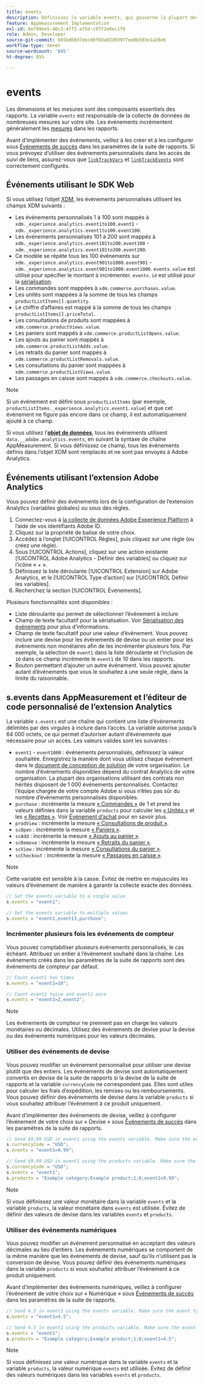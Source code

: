 ```yaml
---
title: events
description: Définissez la variable events, qui gouverne la plupart des mesures de votre site.
feature: Appmeasurement Implementation
exl-id: 6ef99ee5-40c3-4ff2-a75d-c97f2e8ec1f8
role: Admin, Developer
source-git-commit: 665bd68d7ebc08f0da02d93977ee0b583e1a28e6
workflow-type: tm+mt
source-wordcount: '845'
ht-degree: 85%

---
```


# events

Les dimensions et les mesures sont des composants essentiels des rapports. La variable `events` est responsable de la collecte de données de nombreuses mesures sur votre site. Les événements incrémentent généralement les [mesures](/help/components/metrics/overview.md) dans les rapports.

Avant d’implémenter des événements, veillez à les créer et à les configurer sous [Événements de succès](/help/admin/admin/c-manage-report-suites/c-edit-report-suites/conversion-var-admin/c-success-events/success-event.md) dans les paramètres de la suite de rapports. Si vous prévoyez d’utiliser des événements personnalisés dans les accès de suivi de liens, assurez-vous que [`linkTrackVars`](../../config-vars/linktrackvars.md) et [`linkTrackEvents`](../../config-vars/linktrackevents.md) sont correctement configurés.

## Événements utilisant le SDK Web

Si vous utilisez l’objet [XDM](/help/implement/aep-edge/xdm-var-mapping.md), les événements personnalisés utilisent les champs XDM suivants :

* Les événements personnalisés 1 à 100 sont mappés à `xdm._experience.analytics.event1to100.event1` - `xdm._experience.analytics.event1to100.event100`.
* Les événements personnalisés 101 à 200 sont mappés à `xdm._experience.analytics.event101to200.event100` - `xdm._experience.analytics.event101to200.event200`.
* Ce modèle se répète tous les 100 événements sur `xdm._experience.analytics.event901to1000.event901` - `xdm._experience.analytics.event901to1000.event1000`. `eventx.value` est utilisé pour spécifier le montant à incrémenter. `eventx.id` est utilisé pour la [sérialisation](event-serialization.md).
* Les commandes sont mappées à `xdm.commerce.purchases.value`.
* Les unités sont mappées à la somme de tous les champs `productListItems[].quantity`.
* Le chiffre d’affaires est mappé à la somme de tous les champs `productListItems[].priceTotal`.
* Les consultations de produits sont mappées à `xdm.commerce.productViews.value`.
* Les paniers sont mappés à `xdm.commerce.productListOpens.value`.
* Les ajouts au panier sont mappés à `xdm.commerce.productListAdds.value`.
* Les retraits du panier sont mappés à `xdm.commerce.productListRemovals.value`.
* Les consultations du panier sont mappées à `xdm.commerce.productListViews.value`.
* Les passages en caisse sont mappés à `xdm.commerce.checkouts.value`.

>[!NOTE]
>
>Si un événement est défini sous `productListItems` (par exemple, `productListItems._experience.analytics.event1.value`) et que cet événement ne figure pas encore dans ce champ, il est automatiquement ajouté à ce champ.

Si vous utilisez l’[**objet de données**](/help/implement/aep-edge/data-var-mapping.md), tous les événements utilisent `data.__adobe.analytics.events`, en suivant la syntaxe de chaîne AppMeasurement. Si vous définissez ce champ, tous les événements définis dans l’objet XDM sont remplacés et ne sont pas envoyés à Adobe Analytics.

## Événements utilisant l’extension Adobe Analytics

Vous pouvez définir des événements lors de la configuration de l’extension Analytics (variables globales) ou sous des règles.

1. Connectez-vous à [la collecte de données Adobe Experience Platform](https://experience.adobe.com/data-collection) à l’aide de vos identifiants Adobe ID.
2. Cliquez sur la propriété de balise de votre choix.
3. Accédez à l’onglet [!UICONTROL Règles], puis cliquez sur une règle (ou créez une règle).
4. Sous [!UICONTROL Actions], cliquez sur une action existante [!UICONTROL Adobe Analytics - Définir des variables] ou cliquez sur l’icône « + ».
5. Définissez la liste déroulante [!UICONTROL Extension] sur Adobe Analytics, et le [!UICONTROL Type d’action] sur [!UICONTROL Définir les variables].
6. Recherchez la section [!UICONTROL Événements].

Plusieurs fonctionnalités sont disponibles :

* Liste déroulante qui permet de sélectionner l’événement à inclure
* Champ de texte facultatif pour la sérialisation. Voir [Sérialisation des événements](event-serialization.md) pour plus d’informations.
* Champ de texte facultatif pour une valeur d’événement. Vous pouvez inclure une devise pour les événements de devise ou un entier pour les événements non monétaires afin de les incrémenter plusieurs fois. Par exemple, la sélection de `event1` dans la liste déroulante et l’inclusion de `10` dans ce champ incrémente le `event1` de 10 dans les rapports.
* Bouton permettant d’ajouter un autre événement. Vous pouvez ajouter autant d’événements que vous le souhaitez à une seule règle, dans la limite du raisonnable.

## s.events dans AppMeasurement et l’éditeur de code personnalisé de l’extension Analytics

La variable `s.events` est une chaîne qui contient une liste d’événements délimités par des virgules à inclure dans l’accès. La variable autorise jusqu’à 64 000 octets, ce qui permet d’autoriser autant d’événements que nécessaire pour un accès. Les valeurs valides sont les suivantes :

* `event1` - `event1000` : événements personnalisés, définissez la valeur souhaitée. Enregistrez la manière dont vous utilisez chaque événement dans le [document de conception de solution](../../../prepare/solution-design.md) de votre organisation. Le nombre d’événements disponibles dépend du contrat Analytics de votre organisation. La plupart des organisations utilisant des contrats non hérités disposent de 1 000 événements personnalisés. Contactez l’équipe chargée de votre compte Adobe si vous n’êtes pas sûr du nombre d’événements personnalisés disponibles.
* `purchase` : incrémente la mesure [« Commandes »](/help/components/metrics/orders.md) de 1 et prend les valeurs définies dans la variable `products` pour calculer les [« Unités »](/help/components/metrics/units.md) et les [« Recettes »](/help/components/metrics/revenue.md). Voir [Événement d’achat](event-purchase.md) pour en savoir plus.
* `prodView` : incrémente la mesure [« Consultations de produit »](/help/components/metrics/product-views.md).
* `scOpen` : incrémente la mesure [« Paniers »](/help/components/metrics/carts.md).
* `scAdd` : incrémente la mesure [« Ajouts au panier »](/help/components/metrics/cart-additions.md).
* `scRemove` : incrémente la mesure [« Retraits du panier »](/help/components/metrics/cart-removals.md).
* `scView` : incrémente la mesure [« Consultations du panier »](/help/components/metrics/cart-views.md).
* `scCheckout` : incrémente la mesure [« Passages en caisse »](/help/components/metrics/checkouts.md).

>[!NOTE]
>
>Cette variable est sensible à la casse. Évitez de mettre en majuscules les valeurs d’événement de manière à garantir la collecte exacte des données.

```js
// Set the events variable to a single value
s.events = "event1";

// Set the events variable to multiple values
s.events = "event1,event13,purchase";
```

### Incrémenter plusieurs fois les événements de compteur

Vous pouvez comptabiliser plusieurs événements personnalisés, le cas échéant. Attribuez un entier à l’événement souhaité dans la chaîne. Les événements créés dans les paramètres de la suite de rapports sont des événements de compteur par défaut.

```js
// Count event1 ten times
s.events = "event1=10";

// Count event1 twice and event2 once
s.events = "event1=2,event2";
```

>[!NOTE]
>
>Les événements de compteur ne prennent pas en charge les valeurs monétaires ou décimales. Utilisez des événements de devise pour la devise ou des événements numériques pour les valeurs décimales.

### Utiliser des événements de devise

Vous pouvez modifier un événement personnalisé pour utiliser une devise plutôt que des entiers. Les événements de devise sont automatiquement convertis en devise de la suite de rapports si la devise de la suite de rapports et la variable `currencyCode` ne correspondent pas. Elles sont utiles pour calculer les frais d’expédition, les remises ou les remboursements. Vous pouvez définir des événements de devise dans la variable `products` si vous souhaitez attribuer l’événement à ce produit uniquement.

Avant d’implémenter des événements de devise, veillez à configurer l’événement de votre choix sur « Devise » sous [Événements de succès](/help/admin/admin/c-manage-report-suites/c-edit-report-suites/conversion-var-admin/c-success-events/success-event.md) dans les paramètres de la suite de rapports.

```js
// Send $9.99 USD in event1 using the events variable. Make sure the event type for event1 is Currency in Report suite settings
s.currencyCode = "USD";
s.events = "event1=9.99";

// Send $9.99 USD in event1 using the products variable. Make sure the event type for event1 is Currency in Report suite settings
s.currencyCode = "USD";
s.events = "event1";
s.products = "Example category;Example product;1;0;event1=9.99";
```

>[!NOTE]
>
>Si vous définissez une valeur monétaire dans la variable `events` et la variable `products`, la valeur monétaire dans `events` est utilisée. Évitez de définir des valeurs de devise dans les variables `events` et `products`.

### Utiliser des événements numériques

Vous pouvez modifier un événement personnalisé en acceptant des valeurs décimales au lieu d’entiers. Les événements numériques se comportent de la même manière que les événements de devise, sauf qu’ils n’utilisent pas la conversion de devise. Vous pouvez définir des événements numériques dans la variable `products` si vous souhaitez attribuer l’événement à ce produit uniquement.

Avant d’implémenter des événements numériques, veillez à configurer l’événement de votre choix sur « Numérique » sous [Événements de succès](/help/admin/admin/c-manage-report-suites/c-edit-report-suites/conversion-var-admin/c-success-events/success-event.md) dans les paramètres de la suite de rapports.

```js
// Send 4.5 in event1 using the events variable. Make sure the event type for event1 is Numeric in Report suite settings
s.events = "event1=4.5";

// Send 4.5 in event1 using the products variable. Make sure the event type for event1 is Numeric in Report suite settings
s.events = "event1";
s.products = "Example category;Example product;1;0;event1=4.5";
```

>[!NOTE]
>
>Si vous définissez une valeur numérique dans la variable `events` et la variable `products`, la valeur numérique `events` est utilisée. Évitez de définir des valeurs numériques dans les variables `events` et `products`.
